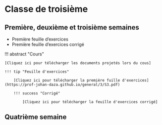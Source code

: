 # Classe de troisième 

## Première, deuxième et troisième semaines

* Première feuille d’exercices 
* Première feuille d’exercices corrigé 

!!! abstract "Cours"

    [Cliquez ici pour télécharger les documents projetés lors du cous]
    
    !!! tip "Feuille d'exercices"

        [Cliquez ici pour télécharger la première fuille d'exercices](https://prof-johan-daza.github.io/general/3/S3.pdf)

        !!! success "Corrigé"

            [Cliquez ici pour télécharger la feuille d'exercices corrigé]

## Quatrième semaine
